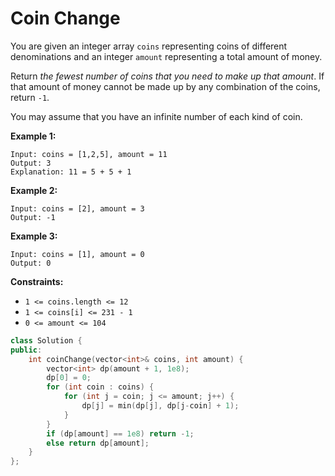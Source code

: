 # Coin Change

You are given an integer array `coins` representing coins of different denominations and an integer `amount` representing a total amount of money.

Return *the fewest number of coins that you need to make up that amount*. If that amount of money cannot be made up by any combination of the coins, return `-1`.

You may assume that you have an infinite number of each kind of coin.

 

**Example 1:**

```
Input: coins = [1,2,5], amount = 11
Output: 3
Explanation: 11 = 5 + 5 + 1
```

**Example 2:**

```
Input: coins = [2], amount = 3
Output: -1
```

**Example 3:**

```
Input: coins = [1], amount = 0
Output: 0
```

 

**Constraints:**

- `1 <= coins.length <= 12`
- `1 <= coins[i] <= 231 - 1`
- `0 <= amount <= 104`

```c++
class Solution {
public:
    int coinChange(vector<int>& coins, int amount) {
        vector<int> dp(amount + 1, 1e8);
        dp[0] = 0;
        for (int coin : coins) {
            for (int j = coin; j <= amount; j++) {
                dp[j] = min(dp[j], dp[j-coin] + 1);
            }
        }
        if (dp[amount] == 1e8) return -1;
        else return dp[amount];
    }
};
```

